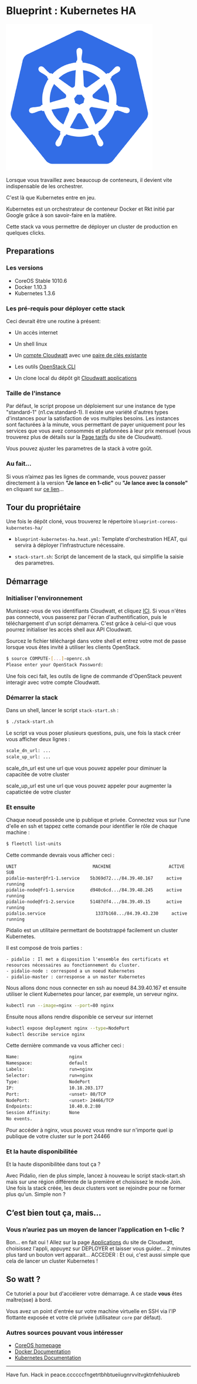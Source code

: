 # Blueprint : Kubernetes HA #

![Kubernetes](img/kube.png)

Lorsque vous travaillez avec beaucoup de conteneurs, il devient vite indispensable de les orchestrer.

C'est là que Kubernetes entre en jeu.

Kubernetes est un orchestrateur de conteneur Docker et Rkt initié par Google grâce à son savoir-faire en la matière.

Cette stack va vous permettre de déployer un cluster de production en quelques clicks.

## Preparations

### Les versions
  - CoreOS Stable 1010.6
  - Docker 1.10.3
  - Kubernetes 1.3.6

### Les pré-requis pour déployer cette stack

Ceci devrait être une routine à présent:
 
 * Un accès internet

 * Un shell linux

 * Un [compte Cloudwatt](https://www.cloudwatt.com/cockpit/#/create-contact) avec une [ paire de clés existante](https://console.cloudwatt.com/project/access_and_security/?tab=access_security_tabs__keypairs_tab)

 * Les outils [OpenStack CLI](http://docs.openstack.org/cli-reference/content/install_clients.html)

 * Un clone local du dépôt git [Cloudwatt applications](https://github.com/cloudwatt/applications)

### Taille de l'instance
Par défaut, le script propose un déploiement sur une instance de type "standard-1" (n1.cw.standard-1). Il existe une variété d'autres types d'instances pour la satisfaction de vos multiples besoins. Les instances sont facturées à la minute, vous permettant de payer uniquement pour les services que vous avez consommés et plafonnées à leur prix mensuel (vous trouverez plus de détails sur la [Page tarifs](https://www.cloudwatt.com/fr/produits/tarifs.html) du site de Cloudwatt).

Vous pouvez ajuster les parametres de la stack à votre goût.

### Au fait...

Si vous n’aimez pas les lignes de commande, vous pouvez passer directement à la version **"Je lance en 1-clic"** ou **"Je lance avec la console"** en cliquant sur [ce lien](#console)...

## Tour du propriétaire

Une fois le dépôt cloné, vous trouverez le répertoire `blueprint-coreos-kubernetes-ha/`

* `blueprint-kubernetes-ha.heat.yml`: Template d'orchestration HEAT, qui servira à déployer l'infrastructure nécessaire.

* `stack-start.sh`: Script de lancement de la stack, qui simplifie la saisie des parametres.

## Démarrage

### Initialiser l'environnement

Munissez-vous de vos identifiants Cloudwatt, et cliquez [ICI](https://console.cloudwatt.com/project/access_and_security/api_access/openrc/).
Si vous n'êtes pas connecté, vous passerez par l'écran d'authentification, puis le téléchargement d'un script démarrera. C'est grâce à celui-ci que vous pourrez initialiser les accès shell aux API Cloudwatt.

Sourcez le fichier téléchargé dans votre shell et entrez votre mot de passe lorsque vous êtes invité à utiliser les clients OpenStack.

 ~~~ bash
 $ source COMPUTE-[...]-openrc.sh
 Please enter your OpenStack Password:

 ~~~

Une fois ceci fait, les outils de ligne de commande d'OpenStack peuvent interagir avec votre compte Cloudwatt.

### Démarrer la stack

 Dans un shell, lancer le script `stack-start.sh` :

 ~~~ bash
 $ ./stack-start.sh
 ~~~
 
 Le script va vous poser plusieurs questions, puis, une fois la stack créer vous afficher deux lignes :

 ~~~ bash
scale_dn_url: ...
scale_up_url: ...
 ~~~

scale_dn_url est une url que vous pouvez appeler pour diminuer la capacitée de votre cluster

scale_up_url est une url que vous pouvez appeler pour augmenter la capatictée de votre cluster


### Et ensuite

Chaque noeud possède une ip publique et privée.
Connectez vous sur l'une d'elle en ssh et tappez cette comande pour identifier le rôle de chaque machine :

~~~bash
$ fleetctl list-units
~~~

Cette commande devrais vous afficher ceci :

~~~
UNIT                             MACHINE                      ACTIVE SUB
pidalio-master@fr1-1.service   	5b369d72.../84.39.40.167     active running
pidalio-node@fr1-1.service     	d940c6cd.../84.39.48.245     active running
pidalio-node@fr1-2.service     	51487df4.../84.39.49.15      active running
pidalio.service			          1337b168.../84.39.43.230     active running
~~~

Pidalio est un utilitaire permettant de bootstrappé facilement un cluster Kubernetes.

Il est composé de trois parties :

	- pidalio : Il met a disposition l'ensemble des certificats et resources nécessaires au fonctionnement du cluster.
	- pidalio-node : correspond a un noeud Kubernetes
	- pidalio-master : corresponse a un master Kubernetes


Nous allons donc nous connecter en ssh au noeud 84.39.40.167 et ensuite utiliser le client Kubernetes pour lancer, par exemple, un serveur nginx.

~~~bash
kubectl run --image=nginx --port=80 nginx
~~~

Ensuite nous allons rendre disponible ce serveur sur internet

~~~bash
kubectl expose deployment nginx --type=NodePort
kubectl describe service nginx
~~~

Cette dernière commande va vous afficher ceci :

~~~bash
Name:  					nginx
Namespace:     			default
Labels:					run=nginx
Selector:      			run=nginx
Type:  					NodePort
IP:    					10.18.203.177
Port:  					<unset>	80/TCP
NodePort:      			<unset>	24466/TCP
Endpoints:     			10.40.0.2:80
Session Affinity:      	None
No events.
~~~

Pour accéder à nginx, vous pouvez vous rendre sur n'importe quel ip publique de votre cluster sur le port 24466

### Et la haute disponibilitée

Et la haute disponibilitée dans tout ça ?

Avec Pidalio, rien de plus simple, lancez à nouveau le script stack-start.sh mais sur une région différente de la première et choisissez le mode Join.
Une fois la stack créée, les deux clusters vont se rejoindre pour ne former plus qu'un. Simple non ?


## C’est bien tout ça, mais...

### Vous n’auriez pas un moyen de lancer l’application en 1-clic ?

Bon... en fait oui ! Allez sur la page [Applications](https://www.cloudwatt.com/fr/applications/index.html) du site de Cloudwatt, choisissez l'appli, appuyez sur DEPLOYER et laisser vous guider... 2 minutes plus tard un bouton vert apparait... ACCEDER : Et oui, c'est aussi simple que cela de lancer un cluster Kubernetes !


## So watt ?

Ce tutoriel a pour but d'accélerer votre démarrage. A ce stade **vous** êtes maître(sse) à bord.

Vous avez un point d'entrée sur votre machine virtuelle en SSH via l'IP flottante exposée et votre clé privée (utilisateur `core` par défaut).

### Autres sources pouvant vous intéresser

* [CoreOS homepage](https://coreos.com/)
* [Docker Documentation](https://docs.docker.com/)
* [Kubernetes Documentation](https://kubernetes.io/)

-----
Have fun. Hack in peace.ccccccfngetrtbhbtueiiugnrvvitvgktnfehiuukreb
